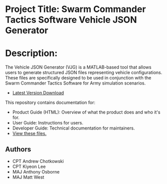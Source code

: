 # Project Title: Swarm Commander Tactics Software Vehicle JSON Generator
# Description: 
The Vehicle JSON Generator (VJG) is a MATLAB-based tool that allows users to generate structured JSON files representing vehicle configurations. These files are specifically designed to be used in conjunction with the Swarm Commander Tactics Software for Army simulation scenarios.
- [Latest Version Download](https://github.com/navalpostgraduateschool/swarm-cdr-json/blob/ca17254921af6684c51e9d75bfe27406c73bc942/VJG_03JUN25_A.mlapp)

This repository contains documentation for:
- Product Guide (HTML): Overview of what the product does and who it's for.
- User Guide: Instructions for users.
- Developer Guide: Technical documentation for maintainers.
- [View these files.](ProgramDocs)
  
## Authors
- CPT Andrew Chotkowski
- CPT Kiyeon Lee
- MAJ Anthony Osborne
- MAJ Matt West
